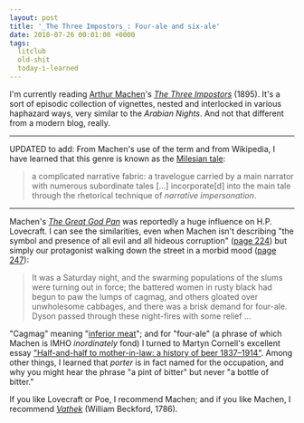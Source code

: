 ```yaml
---
layout: post
title: '_The Three Impostors_: Four-ale and six-ale'
date: 2018-07-26 00:01:00 +0000
tags:
  litclub
  old-shit
  today-i-learned
---
```


I'm currently reading [Arthur Machen](https://en.wikipedia.org/wiki/Arthur_Machen)'s
[_The Three Impostors_](https://en.wikipedia.org/wiki/The_Three_Impostors) (1895).
It's a sort of episodic collection of vignettes, nested and interlocked in various
haphazard ways, very similar to the _Arabian Nights_. And not that different from
a modern blog, really.

----

UPDATED to add: From Machen's use of the term and from Wikipedia, I have learned
that this genre is known as the [Milesian tale](https://en.wikipedia.org/wiki/Milesian_tale):

> a complicated narrative fabric: a travelogue carried by a main narrator with
> numerous subordinate tales [...] incorporate[d] into the main tale through the
> rhetorical technique of <em>narrative impersonation</em>.

----

Machen's [_The Great God Pan_](https://en.wikipedia.org/wiki/The_Great_God_Pan)
was reportedly a huge influence on H.P. Lovecraft. I can see the similarities, even when
Machen isn't describing "the symbol and presence of all evil and all hideous corruption"
([page 224](https://books.google.com/books?id=moYlAAAAMAAJ&pg=PA224))
but simply our protagonist walking down the street in a morbid mood
([page 247](https://books.google.com/books?id=moYlAAAAMAAJ&pg=PA247)):

> It was a Saturday night, and the swarming populations of the slums were turning out in force;
> the battered women in rusty black had begun to paw the lumps of cagmag, and others gloated
> over unwholesome cabbages, and there was a brisk demand for four-ale. Dyson passed through
> these night-fires with some relief ...

"Cagmag" meaning "[inferior meat](http://www.worldwidewords.org/qa/qa-cag1.htm)";
and for "four-ale" (a phrase of which Machen is IMHO _inordinately_ fond)
I turned to Martyn Cornell's excellent essay
["Half-and-half to mother-in-law: a history of beer 1837–1914"](http://www.breweryhistory.com/journal/archive/123/Beer.pdf).
Among other things, I learned that _porter_ is in fact named for the occupation,
and why you might hear the phrase "a pint of bitter" but never "a bottle of bitter."

If you like Lovecraft or Poe, I recommend Machen; and if you like Machen, I recommend
[_Vathek_](https://en.wikipedia.org/wiki/Vathek) (William Beckford, 1786).
